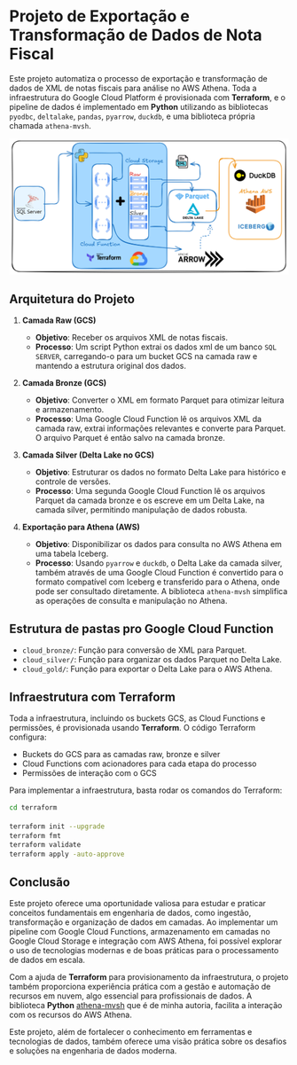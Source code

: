 # Projeto de Exportação e Transformação de Dados de Nota Fiscal

Este projeto automatiza o processo de exportação e transformação de dados de XML de notas fiscais para análise no AWS Athena. Toda a infraestrutura do Google Cloud Platform é provisionada com **Terraform**, e o pipeline de dados é implementado em **Python** utilizando as bibliotecas `pyodbc`, `deltalake`, `pandas`, `pyarrow`, `duckdb`, e uma biblioteca própria chamada `athena-mvsh`.

![Arquitetura do projeto](img/cloud.png)

## Arquitetura do Projeto

1. **Camada Raw (GCS)**
   - **Objetivo**: Receber os arquivos XML de notas fiscais.
   - **Processo**: Um script Python extrai os dados xml de um banco `SQL SERVER`, carregando-o para um bucket GCS na camada raw e mantendo a estrutura original dos dados.

2. **Camada Bronze (GCS)**
   - **Objetivo**: Converter o XML em formato Parquet para otimizar leitura e armazenamento.
   - **Processo**: Uma Google Cloud Function lê os arquivos XML da camada raw, extrai informações relevantes e converte para Parquet. O arquivo Parquet é então salvo na camada bronze.

3. **Camada Silver (Delta Lake no GCS)**
   - **Objetivo**: Estruturar os dados no formato Delta Lake para histórico e controle de versões.
   - **Processo**: Uma segunda Google Cloud Function lê os arquivos Parquet da camada bronze e os escreve em um Delta Lake, na camada silver, permitindo manipulação de dados robusta.

4. **Exportação para Athena (AWS)**
   - **Objetivo**: Disponibilizar os dados para consulta no AWS Athena em uma tabela Iceberg.
   - **Processo**: Usando `pyarrow` e `duckdb`, o Delta Lake da camada silver, também através de uma Google Cloud Function é convertido para o formato compatível com Iceberg e transferido para o Athena, onde pode ser consultado diretamente. A biblioteca `athena-mvsh` simplifica as operações de consulta e manipulação no Athena.

## Estrutura de pastas pro Google Cloud Function

- `cloud_bronze/`: Função para conversão de XML para Parquet.
- `cloud_silver/`: Função para organizar os dados Parquet no Delta Lake.
- `cloud_gold/`: Função para exportar o Delta Lake para o AWS Athena.

## Infraestrutura com Terraform

Toda a infraestrutura, incluindo os buckets GCS, as Cloud Functions e permissões, é provisionada usando **Terraform**. O código Terraform configura:

- Buckets do GCS para as camadas raw, bronze e silver
- Cloud Functions com acionadores para cada etapa do processo
- Permissões de interação com o GCS

Para implementar a infraestrutura, basta rodar os comandos do Terraform:

```bash
cd terraform

terraform init --upgrade
terraform fmt
terraform validate
terraform apply -auto-approve
```

## Conclusão

Este projeto oferece uma oportunidade valiosa para estudar e praticar conceitos fundamentais em engenharia de dados, como ingestão, transformação e organização de dados em camadas. Ao implementar um pipeline com Google Cloud Functions, armazenamento em camadas no Google Cloud Storage e integração com AWS Athena, foi possível explorar o uso de tecnologias modernas e de boas práticas para o processamento de dados em escala.

Com a ajuda de **Terraform** para provisionamento da infraestrutura, o projeto também proporciona experiência prática com a gestão e automação de recursos em nuvem, algo essencial para profissionais de dados. A biblioteca **Python** [athena-mvsh](https://pypi.org/project/athena-mvsh/) que é de minha autoria, facilita a interação com os recursos do AWS Athena.

Este projeto, além de fortalecer o conhecimento em ferramentas e tecnologias de dados, também oferece uma visão prática sobre os desafios e soluções na engenharia de dados moderna.